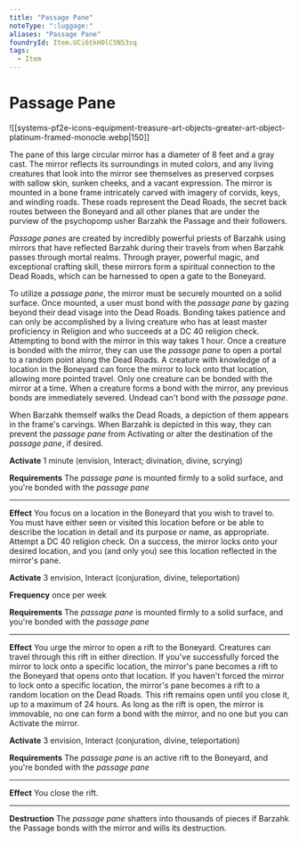 ```yaml
---
title: "Passage Pane"
noteType: ":luggage:"
aliases: "Passage Pane"
foundryId: Item.UCi6tkH0lC5N53sq
tags:
  - Item
---
```


# Passage Pane
![[systems-pf2e-icons-equipment-treasure-art-objects-greater-art-object-platinum-framed-monocle.webp|150]]

The pane of this large circular mirror has a diameter of 8 feet and a gray cast. The mirror reflects its surroundings in muted colors, and any living creatures that look into the mirror see themselves as preserved corpses with sallow skin, sunken cheeks, and a vacant expression. The mirror is mounted in a bone frame intricately carved with imagery of corvids, keys, and winding roads. These roads represent the Dead Roads, the secret back routes between the Boneyard and all other planes that are under the purview of the psychopomp usher Barzahk the Passage and their followers.

_Passage panes_ are created by incredibly powerful priests of Barzahk using mirrors that have reflected Barzahk during their travels from when Barzahk passes through mortal realms. Through prayer, powerful magic, and exceptional crafting skill, these mirrors form a spiritual connection to the Dead Roads, which can be harnessed to open a gate to the Boneyard.

To utilize a _passage pane_, the mirror must be securely mounted on a solid surface. Once mounted, a user must bond with the _passage pane_ by gazing beyond their dead visage into the Dead Roads. Bonding takes patience and can only be accomplished by a living creature who has at least master proficiency in Religion and who succeeds at a DC 40 religion check. Attempting to bond with the mirror in this way takes 1 hour. Once a creature is bonded with the mirror, they can use the _passage pane_ to open a portal to a random point along the Dead Roads. A creature with knowledge of a location in the Boneyard can force the mirror to lock onto that location, allowing more pointed travel. Only one creature can be bonded with the mirror at a time. When a creature forms a bond with the mirror, any previous bonds are immediately severed. Undead can't bond with the _passage pane_.

When Barzahk themself walks the Dead Roads, a depiction of them appears in the frame's carvings. When Barzahk is depicted in this way, they can prevent the _passage pane_ from Activating or alter the destination of the _passage pane_, if desired.

**Activate** 1 minute (envision, Interact; divination, divine, scrying)

**Requirements** The _passage pane_ is mounted firmly to a solid surface, and you're bonded with the _passage pane_

* * *

**Effect** You focus on a location in the Boneyard that you wish to travel to. You must have either seen or visited this location before or be able to describe the location in detail and its purpose or name, as appropriate. Attempt a DC 40 religion check. On a success, the mirror locks onto your desired location, and you (and only you) see this location reflected in the mirror's pane.

**Activate** 3 envision, Interact (conjuration, divine, teleportation)

**Frequency** once per week

**Requirements** The _passage pane_ is mounted firmly to a solid surface, and you're bonded with the _passage pane_

* * *

**Effect** You urge the mirror to open a rift to the Boneyard. Creatures can travel through this rift in either direction. If you've successfully forced the mirror to lock onto a specific location, the mirror's pane becomes a rift to the Boneyard that opens onto that location. If you haven't forced the mirror to lock onto a specific location, the mirror's pane becomes a rift to a random location on the Dead Roads. This rift remains open until you close it, up to a maximum of 24 hours. As long as the rift is open, the mirror is immovable, no one can form a bond with the mirror, and no one but you can Activate the mirror.

**Activate** 3 envision, Interact (conjuration, divine, teleportation)

**Requirements** The _passage pane_ is an active rift to the Boneyard, and you're bonded with the _passage pane_

* * *

**Effect** You close the rift.

* * *

**Destruction** The _passage pane_ shatters into thousands of pieces if Barzahk the Passage bonds with the mirror and wills its destruction.
